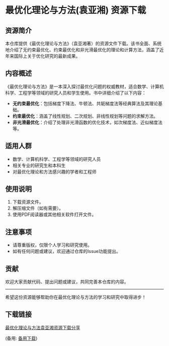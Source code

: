 # 最优化理论与方法(袁亚湘) 资源下载

## 资源简介

本仓库提供《最优化理论与方法》（袁亚湘著）的资源文件下载。该书全面、系统地介绍了无约束最优化、约束最优化和非光滑最优化的理论和计算方法，涵盖了近年来国际上关于优化研究的最新成果。

## 内容概述

《最优化理论与方法》是一本深入探讨最优化问题的权威教材，适合数学、计算机科学、工程学等领域的研究人员和学生使用。书中详细介绍了以下内容：

- **无约束最优化**：包括梯度下降法、牛顿法、共轭梯度法等经典算法及其理论基础。
- **约束最优化**：涵盖了线性规划、二次规划、非线性规划等问题的求解方法。
- **非光滑最优化**：介绍了处理非光滑函数的优化技术，如次梯度法、近似梯度法等。

## 适用人群

- 数学、计算机科学、工程学等领域的研究人员
- 相关专业的研究生和本科生
- 对最优化理论和方法感兴趣的学者和工程师

## 使用说明

1. 下载资源文件。
2. 解压缩文件（如有需要）。
3. 使用PDF阅读器或其他相关软件打开文件。

## 注意事项

- 请尊重版权，仅限个人学习和研究使用。
- 如有任何问题或建议，欢迎通过仓库的Issue功能提出。

## 贡献

欢迎大家贡献代码、提出问题或建议，共同完善本仓库的内容。

---

希望这份资源能够帮助你在最优化理论与方法的学习和研究中取得进步！

## 下载链接
[最优化理论与方法袁亚湘资源下载分享](https://pan.quark.cn/s/d59a725ffae2) 

(备用: [备用下载](https://pan.baidu.com/s/1yQOC469bmywo7OP24mvNKw?pwd=1234))
